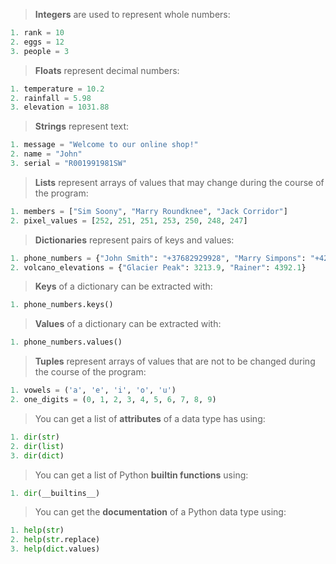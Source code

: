 

> **Integers** are used to represent whole numbers:
   
```python
1. rank = 10
2. eggs = 12
3. people = 3

```
> **Floats** represent decimal numbers:
   
```python
1. temperature = 10.2
2. rainfall = 5.98
3. elevation = 1031.88
```

> **Strings** represent text:
   
```python
1. message = "Welcome to our online shop!"
2. name = "John"
3. serial = "R001991981SW"

```
> **Lists** represent arrays of values that may change during the course of the program:
   
```python
1. members = ["Sim Soony", "Marry Roundknee", "Jack Corridor"]
2. pixel_values = [252, 251, 251, 253, 250, 248, 247]

```
> **Dictionaries** represent pairs of keys and values:
   
```python
1. phone_numbers = {"John Smith": "+37682929928", "Marry Simpons": "+423998200919"}
2. volcano_elevations = {"Glacier Peak": 3213.9, "Rainer": 4392.1}

```

> **Keys** of a dictionary can be extracted with:
   
```python
1. phone_numbers.keys()
```


>**Values** of a dictionary can be extracted with:
   
```python
1. phone_numbers.values()
```

>**Tuples** represent arrays of values that are not to be changed during the course of the program:
   
```python
1. vowels = ('a', 'e', 'i', 'o', 'u')
2. one_digits = (0, 1, 2, 3, 4, 5, 6, 7, 8, 9)

```

> You can get a list of **attributes** of a data type has using:
   
```python
1. dir(str)
2. dir(list)
3. dir(dict)

```

> You can get a list of Python **builtin functions** using:
   
```python
1. dir(__builtins__)
```

> You can get the **documentation** of a Python data type using:
   
```python
1. help(str)
2. help(str.replace)
3. help(dict.values)
```

